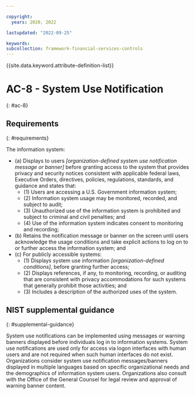 ```yaml
---

copyright:
  years: 2020, 2022

lastupdated: "2022-09-25"

keywords: 
subcollection: framework-financial-services-controls
---
```


{{site.data.keyword.attribute-definition-list}}

         
# AC-8 - System Use Notification
{: #ac-8}

## Requirements
{: #requirements}

The information system:

- (a) Displays to users _[organization-defined system use notification message or banner]_ before granting access to the system that provides privacy and security notices consistent with applicable federal laws, Executive Orders, directives, policies, regulations, standards, and guidance and states that:
    - (1) Users are accessing a U.S. Government information system;
    - (2) Information system usage may be monitored, recorded, and subject to audit;
    - (3) Unauthorized use of the information system is prohibited and subject to criminal and civil penalties; and
    - (4) Use of the information system indicates consent to monitoring and recording;
- (b) Retains the notification message or banner on the screen until users acknowledge the usage conditions and take explicit actions to log on to or further access the information system; and
- (c) For publicly accessible systems:
    - (1) Displays system use information _[organization-defined conditions]_, before granting further access;
    - (2) Displays references, if any, to monitoring, recording, or auditing that are consistent with privacy accommodations for such systems that generally prohibit those activities; and
    - (3) Includes a description of the authorized uses of the system.

## NIST supplemental guidance
{: #supplemental-guidance}

System use notifications can be implemented using messages or warning banners displayed before individuals log in to information systems. System use notifications are used only for access via logon interfaces with human users and are not required when such human interfaces do not exist. Organizations consider system use notification messages/banners displayed in multiple languages based on specific organizational needs and the demographics of information system users. Organizations also consult with the Office of the General Counsel for legal review and approval of warning banner content.



